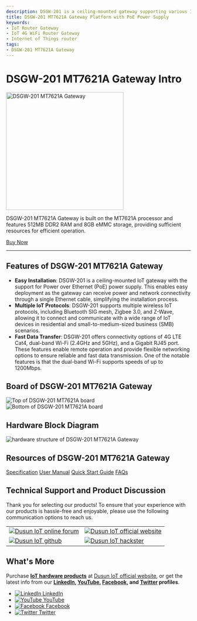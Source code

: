 ```yaml
---
description: DSGW-201 is a ceiling-mounted gateway supporting various IoT protocols (BLE mesh, Zigbee 3.0, Z-Wave, dual-band Wi-Fi, 4G LTE, Ethernet) and has PoE power supply support. It is suitable for IoT solutions in residential and SMB scenarios with the easy-to-install feature. 
title: DSGW-201 MT7621A Gateway Platform with PoE Power Supply  
keywords:
- IoT Router Gateway
- IoT 4G WiFi Router Gateway
- Internet of Things router
tags:
- DSGW-201 MT7621A Gateway
---
```

<link rel='stylesheet'  href='../../../src/css/custom.css' />


# DSGW-201 MT7621A Gateway Intro  

<div style={{ display: 'flex', justifyContent: 'center' }}>
  <img src="https://www.dusuniot.com/wp-content/uploads/2023/04/dsgw-200-product-4.jpg.webp" alt="DSGW-201 MT7621A Gateway" width="320" height="320" style={{ marginBottom: '20px' }} />
</div>

DSGW-201 MT7621A Gateway is built on the MT7621A processor and features 512MB DDR2 RAM and 8GB eMMC storage, providing sufficient resources for efficient operation.  

<div style={{ display: 'flex', justifyContent: 'center' }}>
  <a href="https://www.dusuniot.com/product/dsgw-201-ac1200-cpe-gigabit-ethernet-gateway/" style={{ display: 'inline-block', backgroundColor: '#F6940B', color: '#ffffff', padding: '10px 20px', textDecoration: 'none', borderRadius: '4px' }}>Buy Now</a>
</div>

***

## Features of DSGW-201 MT7621A Gateway  
- **Easy Installation**: DSGW-201 is a ceiling-mounted IoT gateway with the support for Power over Ethernet (PoE) power supply. This enables easy deployment as the gateway can receive power and network connectivity through a single Ethernet cable, simplifying the installation process.  
- **Multiple IoT Protocols**: DSGW-201 supports multiple wireless IoT protocols, including Bluetooth SIG mesh, Zigbee 3.0, and Z-Wave, allowing it to connect and communicate with a wide range of IoT devices in residential and small-to-medium-sized business (SMB) scenarios.   
- **Fast Data Transfer**: DSGW-201 offers connectivity options of 4G LTE Cat4, dual-band Wi-Fi (2.4GHz and 5GHz), and a Gigabit RJ45 port. These features enable remote operation and provide flexible networking options to ensure reliable and fast data transmission. One of the notable features is that the dual-band Wi-Fi supports speeds of up to 1200Mbps.  

## Board of DSGW-201 MT7621A Gateway  
 
<div style={{ display: 'flex', justifyContent: 'center' }}>
  <img src="https://www.dusuniot.com/wp-content/uploads/2023/07/201-positively-1024x713.jpg.webp" alt="Top of DSGW-201 MT7621A board" style={{ maxWidth: '50%', height: 'auto', marginRight: '10px' }} />
  <img src="https://www.dusuniot.com/wp-content/uploads/2023/07/201-back-1024x713.jpg.webp" alt="Bottom of DSGW-201 MT7621A board" style={{ maxWidth: '50%', height: 'auto', marginLeft: '10px' }} />
</div>

## Hardware Block Diagram  
![hardware structure of DSGW-201 MT7621A Gateway](https://www.dusuniot.com/wp-content/uploads/2023/01/DSGW-201-1-1024x581.png.webp)  

## Resources of DSGW-201 MT7621A Gateway  

<div class="custom-links">
  <a href="https://wiki.dusuniot.com/iot-gateway-hardware/dsgw-201-mt7621a-gateway/specification">Specification</a>
  <a href="https://wiki.dusuniot.com/iot-gateway-hardware/dsgw-201-mt7621a-gateway/user-manual">User Manual</a>
  <a href="https://wiki.dusuniot.com/iot-gateway-hardware/dsgw-201-mt7621a-gateway/quick-start-guide">Quick Start Guide</a>
  <a href="https://wiki.dusuniot.com/iot-gateway-hardware/dsgw-201-mt7621a-gateway/faqs">FAQs</a> 
</div>

## Technical Support and Product Discussion

Thank you for selecting our products! To ensure that your experience with our products is hassle-free and enjoyable, please use the following communication options to reach us.   

<table>
  <tr>
    <td>
      <a href="https://community.dusuniot.com/"><img src="https://www.dusuniot.com/wp-content/uploads/2023/10/dusun-iot-online-forum.png" alt="Dusun IoT online forum" style={{ maxWidth: '100%', height: 'auto' }}/></a>
    </td>
    <td>
      <a href="https://www.dusuniot.com/"><img src="https://www.dusuniot.com/wp-content/uploads/2023/10/dusun-iot-official-website.png" alt="Dusun IoT official website" style={{ maxWidth: '100%', height: 'auto' }}/></a>
    </td>
  </tr>
  <tr>
    <td>
      <a href="https://github.com/dusun001/wiki"><img src="https://www.dusuniot.com/wp-content/uploads/2023/10/dusun-iot-github.png" alt="Dusun IoT github" style={{ maxWidth: '100%', height: 'auto' }}/></a>
    </td>
    <td>
      <a href="https://www.hackster.io/dusun-iot/"><img src="https://www.dusuniot.com/wp-content/uploads/2023/10/dusun-iot-hackster.png" alt="Dusun IoT hackster" style={{ maxWidth: '100%', height: 'auto' }}/></a>
    </td>
  </tr>
</table>

## What's More
Purchase **[IoT hardware products](https://www.dusuniot.com/shop/)** at [Dusun IoT official website](https://www.dusuniot.com/), or get the latest info from our **[LinkedIn](https://www.linkedin.com/company/dusun-electron-ltd/), [YouTube](https://www.youtube.com/channel/UCyb4PpqVgvKgC9KpkByZaaQ), [Facebook](https://www.facebook.com/DUSUN-IoT-101398069457701), and [Twitter](https://twitter.com/Dusunelectron) profiles**. 

<ul class="social-media-list">
  <li class="social-media-list-item">
    <a href="https://www.linkedin.com/company/dusun-electron-ltd/">
      <img src="https://www.dusuniot.com/wp-content/uploads/2023/10/dusun-iot-linkedin.png" alt="LinkedIn"/>
      LinkedIn
    </a>
  </li>
  <li class="social-media-list-item">
    <a href="https://www.youtube.com/channel/UCyb4PpqVgvKgC9KpkByZaaQ">
      <img src="https://www.dusuniot.com/wp-content/uploads/2023/10/dusun-iot-youtube.png" alt="YouTube"/>
      YouTube
    </a>
  </li>
  <li class="social-media-list-item">
    <a href="https://www.facebook.com/DUSUN-IoT-101398069457701">
      <img src="https://www.dusuniot.com/wp-content/uploads/2023/10/dusun-iot-facebook.png" alt="Facebook"/>
      Facebook
    </a>
  </li>
  <li class="social-media-list-item">
    <a href="https://twitter.com/Dusunelectron">
      <img src="https://www.dusuniot.com/wp-content/uploads/2023/10/dusun-iot-twitter.png" alt="Twitter"/>
      Twitter
    </a>
  </li>
</ul>
